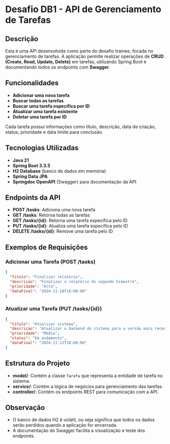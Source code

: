 # Desafio DB1 - API de Gerenciamento de Tarefas

## Descrição

Esta é uma API desenvolvida como parte do desafio trainee, focada no gerenciamento de tarefas. A aplicação permite realizar operações de **CRUD (Create, Read, Update, Delete)** em tarefas, utilizando Spring Boot e documentando todos os endpoints com **Swagger**.

## Funcionalidades

- **Adicionar uma nova tarefa**
- **Buscar todas as tarefas**
- **Buscar uma tarefa específica por ID**
- **Atualizar uma tarefa existente**
- **Deletar uma tarefa por ID**

Cada tarefa possui informações como título, descrição, data de criação, status, prioridade e data limite para conclusão.

## Tecnologias Utilizadas

- **Java 21**
- **Spring Boot 3.3.5**
- **H2 Database** (banco de dados em memória)
- **Spring Data JPA**
- **Springdoc OpenAPI** (Swagger) para documentação da API

## Endpoints da API

- **POST /tasks**: Adiciona uma nova tarefa
- **GET /tasks**: Retorna todas as tarefas
- **GET /tasks/{id}**: Retorna uma tarefa específica pelo ID
- **PUT /tasks/{id}**: Atualiza uma tarefa específica pelo ID
- **DELETE /tasks/{id}**: Remove uma tarefa pelo ID

## Exemplos de Requisições

### Adicionar uma Tarefa (POST /tasks)

```json
{
  "titulo": "Finalizar relatório",
  "descricao": "Finalizar o relatório do segundo bimestre",
  "prioridade": "Alta",
  "dataFinal": "2024-11-10T18:00:00"
}
```

### Atualizar uma Tarefa (PUT /tasks/{id})

```json
{
  "titulo": "Atualizar sistema",
  "descricao": "Atualizar o backend do sistema para a versão mais recente",
  "prioridade": "Média",
  "status": "Em andamento",
  "dataFinal": "2024-11-12T18:00:00"
}
```

## Estrutura do Projeto

- **model/**: Contém a classe `Tarefa` que representa a entidade de tarefa no sistema.
- **service/**: Contém a lógica de negócios para gerenciamento das tarefas.
- **controller/**: Contém os endpoints REST para comunicação com a API.

## Observação

- O banco de dados H2 é volátil, ou seja significa que todos os dados serão perdidos quando a aplicação for encerrada.
- A documentação do Swagger facilita a visualização e teste dos endpoints.

